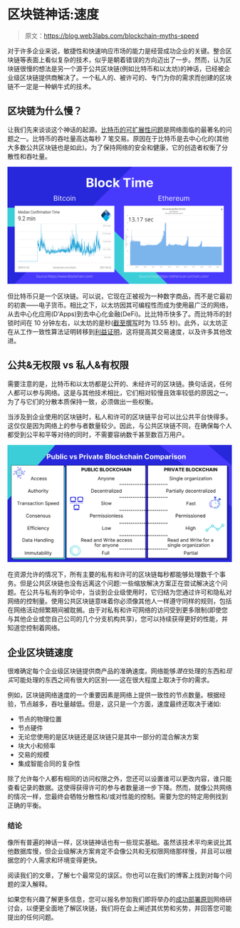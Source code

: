 # 区块链神话:速度

> 原文：<https://blog.web3labs.com/blockchain-myths-speed>

对于许多企业来说，敏捷性和快速响应市场的能力是经营成功企业的关键。整合区块链等表面上看似复杂的技术，似乎是朝着错误的方向迈出了一步。然而，认为区块链很慢的想法是另一个源于公共区块链(例如比特币和以太坊)的神话，已经被企业级区块链提供商解决了。一个私人的、被许可的、专门为你的需求而创建的区块链不一定是一种蜗牛式的技术。

## **区块链为什么慢？**

让我们先来谈谈这个神话的起源。[比特币的可扩展性问题](https://en.wikipedia.org/wiki/Bitcoin_scalability_problem)是网络面临的最著名的问题之一。比特币的吞吐量高达每秒 7 笔交易。原因在于比特币是去中心化的(其他大多数公共区块链也是如此)。为了保持网络的安全和健康，它的创造者权衡了分散性和吞吐量。

![Bitcoin vs Ethereum Block Time Speed ](img/5ae4675b5be0fff50a720efb389751a8.png)

但比特币只是一个区块链。可以说，它现在正被视为一种数字商品，而不是它最初的初衷——电子货币。相比之下，以太坊因其可编程性而成为使用最广泛的网络，从去中心化应用(D'Apps)到去中心化金融(DeFi)。比比特币快多了。而比特币的封锁时间在 10 分钟左右，以太坊的是秒([截至撰写](https://ethstats.net/)时为 13.55 秒)。此外，以太坊正在从工作一致性算法证明转移到[利益证明](/blockchain-myths-energy-consumption-why-its-a-non-issue)，这将提高其交易速度，以及许多其他改进。

## **公共&无权限 vs 私人&有权限**

需要注意的是，比特币和以太坊都是公开的、未经许可的区块链。换句话说，任何人都可以参与网络。这是与其他技术相比，它们相对较慢且效率较低的原因之一。为了与它们的分散本质保持一致，必须做出一些权衡。

当涉及到企业使用的区块链时，私人和许可的区块链平台可以比公共平台快得多。这仅仅是因为网络上的参与者数量较少。因此，与公共区块链不同，在确保每个人都受到公平和平等对待的同时，不需要容纳数千甚至数百万用户。

![Public vs Private Blockchain Comparison](img/ba5c77fdade0797a68d24eecc84c580c.png)

在资源允许的情况下，所有主要的私有和许可的区块链每秒都能够处理数千个事务。但是公共区块链也没有远离这个问题:一些缩放解决方案正在尝试解决这个问题。在公共与私有的争论中，当谈到企业级使用时，它归结为您通过许可和隐私对网络的控制量。使用公共区块链意味着你必须像其他人一样遵守同样的规则，包括在网络活动频繁期间被耽搁。由于对私有和许可网络的访问受到更多限制(即使您与其他企业或您自己公司的几个分支机构共享)，您可以持续获得更好的性能，并知道您控制着网络。

## **企业区块链速度**

很难确定每个企业级区块链提供商产品的准确速度。网络能够*潜在*处理的东西和*现实*可能处理的东西之间有很大的区别——这在很大程度上取决于你的需求。

例如，区块链网络速度的一个重要因素是网络上提供一致性的节点数量。根据经验，节点越多，吞吐量越低。但是，这只是一个方面，速度最终还取决于诸如:

*   节点的物理位置
*   节点硬件
*   无论您使用的是区块链还是区块链只是其中一部分的混合解决方案
*   块大小和频率
*   交易的规模
*   集成智能合同的复杂性

除了允许每个人都有相同的访问权限之外，您还可以设置谁可以更改内容，谁只能查看记录的数据。这使得获得许可的参与者数量进一步下降。然而，就像公共网络的情况一样，您最终会牺牲分散性和/或对性能的控制。需要为您的特定用例找到正确的平衡。

### **结论**

像所有普遍的神话一样，区块链神话也有一些现实基础。虽然该技术平均来说比其他数据库慢，但企业级解决方案肯定不会像公共和无权限网络那样慢，并且可以根据您的个人需求和环境变得更快。

阅读我们的文章，了解七个最常见的误区。你也可以在我们的博客上找到对每个问题的深入解释。

如果您有兴趣了解更多信息，您可以报名参加我们即将举办的[成功部署原则](https://www.web3labs.com/principles-webinar)网络研讨会，以便更全面地了解区块链，我们将在会上阐述其优势和劣势，并回答您可能提出的任何问题。